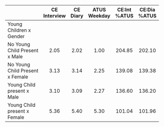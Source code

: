 
|                      | CE<br>Interview |  CE<br>Diary | ATUS<br>Weekday | CE:Int<br>%ATUS | CE:Dia<br>%ATUS |
| -------------------- | :----------: | :----------: | :----------: | :----------: | :----------: |
| Young Children x Gender |              |              |              |              |              |
| No Young Child Present x Male |         2.05 |         2.02 |         1.00 |       204.85 |       202.10 |
| No Young Child Present x Female |         3.13 |         3.14 |         2.25 |       139.08 |       139.38 |
| Young Child present x Male |         3.10 |         3.09 |         2.27 |       136.60 |       136.20 |
| Young Child present x Female |         5.36 |         5.40 |         5.30 |       101.04 |       101.96 |

